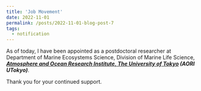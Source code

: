 ```yaml
---
title: 'Job Movement'
date: 2022-11-01
permalink: /posts/2022-11-01-blog-post-7
tags:
  - notification
---
```


As of today, I have been appointed as a postdoctoral researcher at Department of Marine Ecosystems Science, Division of Marine Life Science, ***[Atmosphere and Ocean Research Institute, The University of Tokyo](https://www.aori.u-tokyo.ac.jp/) (AORI UTokyo)***. 

Thank you for your continued support.
